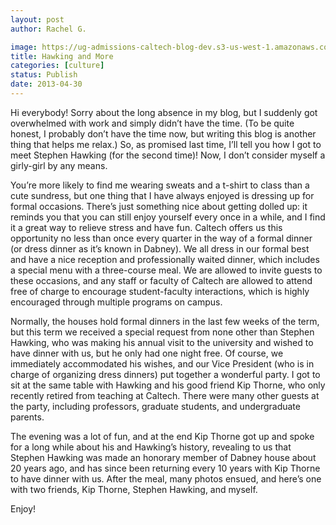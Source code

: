 ```yaml
---
layout: post
author: Rachel G.

image: https://ug-admissions-caltech-blog-dev.s3-us-west-1.amazonaws.com/old_pictures/caltech_as_it_happens/6a0105349b8251970b01901ba92835970b.jpg
title: Hawking and More 
categories: [culture]
status: Publish
date: 2013-04-30
---
```


Hi everybody!
Sorry about the long absence in my blog, but I suddenly got
overwhelmed with work and simply didn’t have the time. (To be quite honest, I
probably don’t have the time now, but writing this blog is another thing that
helps me relax.) So, as promised last time, I’ll tell you how I got to meet
Stephen Hawking (for the second time)!
Now, I don’t consider myself a girly-girl by any means.

You’re more likely to find me wearing sweats and a t-shirt to class than a cute
sundress, but one thing that I have always enjoyed is dressing up for formal
occasions. There’s just something nice about getting dolled up: it reminds you
that you can still enjoy yourself every once in a while, and I find it a great way to
relieve stress and have fun. Caltech offers us this opportunity no less than
once every quarter in the way of a formal dinner (or dress dinner as it’s known
in Dabney). We all dress in our formal best and have a nice reception and
professionally waited dinner, which includes a special menu with a three-course meal. We
are allowed to invite guests to these occasions, and any staff or faculty of
Caltech are allowed to attend free of charge to encourage student-faculty
interactions, which is highly encouraged through multiple programs on campus.

Normally, the houses hold formal dinners in the last few
weeks of the term, but this term we received a special request from none other
than Stephen Hawking, who was making his annual visit to the university and
wished to have dinner with us, but he only had one night free. Of course, we
immediately accommodated his wishes, and our Vice President (who is in charge
of organizing dress dinners) put together a wonderful party. I got to sit at
the same table with Hawking and his good friend Kip Thorne, who only recently
retired from teaching at Caltech. There were many other guests at the party,
including professors, graduate students, and undergraduate parents.

The evening was a lot of fun, and at the end Kip Thorne got
up and spoke for a long while about his and Hawking’s history, revealing to us
that Stephen Hawking was made an honorary member of Dabney house about 20 years
ago, and has since been returning every 10 years with Kip Thorne to have dinner
with us. After the meal, many photos ensued, and here’s one with two friends,
Kip Thorne, Stephen Hawking, and myself. 

Enjoy!

